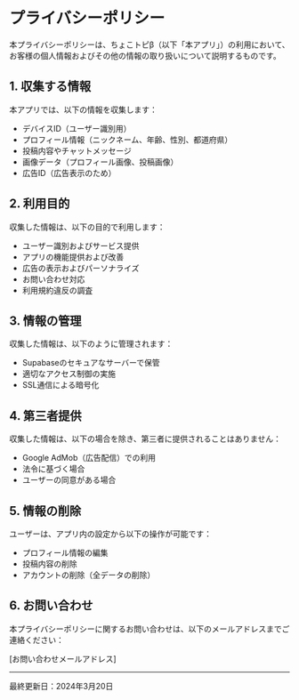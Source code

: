 # プライバシーポリシー

本プライバシーポリシーは、ちょこトピβ（以下「本アプリ」）の利用において、お客様の個人情報およびその他の情報の取り扱いについて説明するものです。

## 1. 収集する情報

本アプリでは、以下の情報を収集します：

- デバイスID（ユーザー識別用）
- プロフィール情報（ニックネーム、年齢、性別、都道府県）
- 投稿内容やチャットメッセージ
- 画像データ（プロフィール画像、投稿画像）
- 広告ID（広告表示のため）

## 2. 利用目的

収集した情報は、以下の目的で利用します：

- ユーザー識別およびサービス提供
- アプリの機能提供および改善
- 広告の表示およびパーソナライズ
- お問い合わせ対応
- 利用規約違反の調査

## 3. 情報の管理

収集した情報は、以下のように管理されます：

- Supabaseのセキュアなサーバーで保管
- 適切なアクセス制御の実施
- SSL通信による暗号化

## 4. 第三者提供

収集した情報は、以下の場合を除き、第三者に提供されることはありません：

- Google AdMob（広告配信）での利用
- 法令に基づく場合
- ユーザーの同意がある場合

## 5. 情報の削除

ユーザーは、アプリ内の設定から以下の操作が可能です：

- プロフィール情報の編集
- 投稿内容の削除
- アカウントの削除（全データの削除）

## 6. お問い合わせ

本プライバシーポリシーに関するお問い合わせは、以下のメールアドレスまでご連絡ください：

[お問い合わせメールアドレス]

---

最終更新日：2024年3月20日 